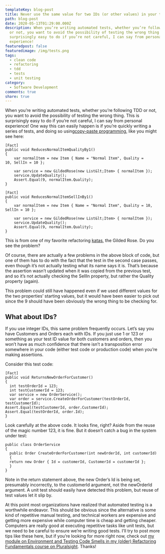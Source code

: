 ```yaml
---
templateKey: blog-post
title: Never use the same value for two IDs (or other values) in your tests
path: blog-post
date: 2020-05-13T01:29:00.000Z
description: When you’re writing automated tests, whether you’re following TDD
  or not, you want to avoid the possibility of testing the wrong thing. This is
  surprisingly easy to do if you’re not careful, I can say from personal
  experience!
featuredpost: false
featuredimage: /img/tests.png
tags:
  - clean code
  - refactoring
  - tdd
  - tests
  - unit testing
category:
  - Software Development
comments: true
share: true
---
```

When you’re writing automated tests, whether you’re following TDD or not, you want to avoid the possibility of testing the wrong thing. This is surprisingly easy to do if you’re not careful, I can say from personal experience! One way this can easily happen is if you’re quickly writing a series of tests, and doing so using[copy-paste programming](https://deviq.com/copy-paste-programming/), like you might see here:

```
[Fact]
public void ReducesNormalItemQualityBy1()
{
    var normalItem = new Item { Name = "Normal Item", Quality =      10, SellIn = 10 };

    var service = new GildedRose(new List&lt;Item> { normalItem });
    service.UpdateQuality();
    Assert.Equal(9, normalItem.Quality);
}
```

```
[Fact]
public void ReducesNormalItemSellInBy1()
{
    var normalItem = new Item { Name = "Normal Item", Quality = 10, SellIn = 10 };
 
    var service = new GildedRose(new List&lt;Item> { normalItem });
    service.UpdateQuality();
    Assert.Equal(9, normalItem.Quality);
}
```

This is from one of my favorite refactoring [katas](https://github.com/ardalis/kata-catalog), the Gilded Rose. Do you see the problem?

Of course, there are actually a few problems in the above block of code, but one of them has to do with the fact that the test in the second case passes, even though it’s not actually testing what its name says it is. That’s because the assertion wasn’t updated when it was copied from the previous test, and so it’s not actually checking the SellIn property, but rather the Quality property (again).

This problem could still have happened even if we used different values for the two properties’ starting values, but it would have been easier to pick out since the 9 should have been obviously the wrong thing to be checking for.

## What about IDs?

If you use integer IDs, this same problem frequently occurs. Let’s say you have Customers and Orders each with IDs. If you just use 1 or 123 or something as your test ID value for both customers and orders, then you won’t have as much confidence that there isn’t a transposition error somewhere in your code (either test code or production code) when you’re making assertions.

Consider this test code:

```
[Fact]
public void ReturnsNewOrderForCustomer()
{
  int testOrderId = 123;
  int testCustomerId = 123;
  var service = new OrderService();
  var order = service.CreateOrderForCustomer(testOrderId,   testCustomerId);
Assert.Equal(testCustomerId, order.CustomerId);
Assert.Equal(testOrderId, order.Id);
}
```

Look carefully at the above code. It looks fine, right? Aside from the reuse of the magic number 123, it is fine. But it doesn’t catch a bug in the system under test:

```
public class OrderService
{
  public Order CreateOrderForCustomer(int newOrderId, int customerId)
  {
  return new Order { Id = customerId, CustomerId = customerId };
  }
}
```

Note in the return statement above, the new Order’s Id is being set, presumably incorrectly, to the customerId argument, not the newOrderId argument. A unit test should easily have detected this problem, but reuse of test values let it slip by.

At this point most organizations have realized that automated testing is a worthwhile endeavor. This should be obvious since the alternative is some kind of repetitive manual testing, and technical workers are expensive and getting more expensive while computer time is cheap and getting cheaper. Computers are really good at executing repetitive tasks like unit tests, but we need to be careful to ensure we’re writing good tests. I’ll try to post more tips like these here, but if you’re looking for more right now, check out [my module on Environment and Testing Code Smells in my (older) Refactoring Fundamentals course on Pluralsight](https://www.pluralsight.com/courses/refactoring-fundamentals). Thanks!